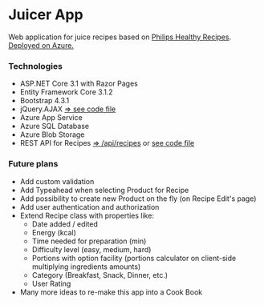 Juicer App
=====

Web application for juice recipes based on [Philips Healthy Recipes](https://www.philips.co.uk/c-m-ho/food-preparation/healthy-drinks-recipe-app).  
[Deployed on Azure.](https://juicer.azurewebsites.net/)

### Technologies
* ASP.NET Core 3.1 with Razor Pages
* Entity Framework Core 3.1.2
* Bootstrap 4.3.1
* jQuery.AJAX [=> see code file](https://github.com/Marcin-Stanczyk/Juicer/blob/master/wwwroot/js/editRecipe.js)
* Azure App Service
* Azure SQL Database
* Azure Blob Storage
* REST API for Recipes [=> /api/recipes](https://juicer.azurewebsites.net/api/recipes) or [see code file](https://github.com/Marcin-Stanczyk/Juicer/blob/master/Juicer.API/RecipesController.cs)

### Future plans
* Add custom validation
* Add Typeahead when selecting Product for Recipe
* Add possibility to create new Product on the fly (on Recipe Edit's page)
* Add user authentication and authorization
* Extend Recipe class with properties like:
  * Date added / edited
  * Energy (kcal)
  * Time needed for preparation (min)
  * Difficulty level (easy, medium, hard)
  * Portions with option facility (portions calculator on client-side multiplying ingredients amounts)
  * Category (Breakfast, Snack, Dinner, etc.)
  * User Rating
* Many more ideas to re-make this app into a Cook Book
